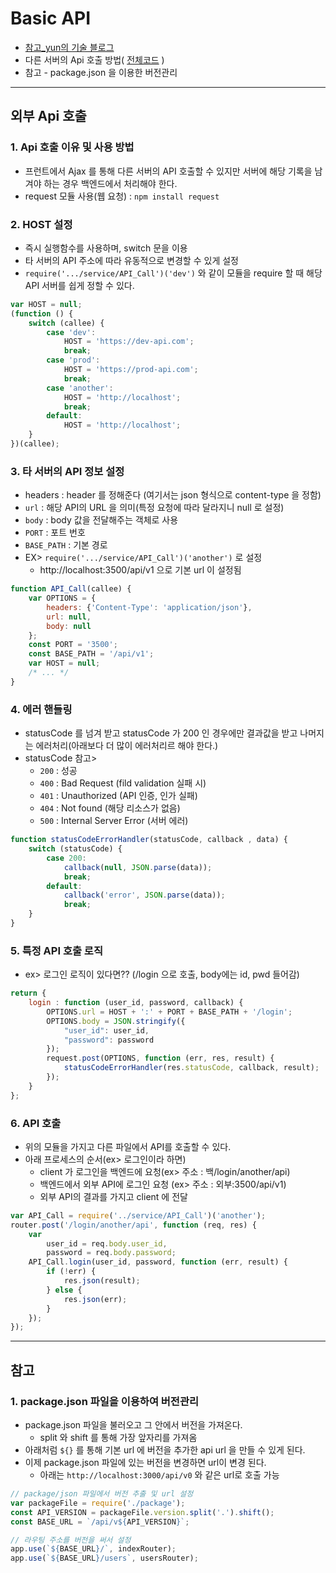 # Basic API
  - [참고_yun의 기술 블로그](https://cheese10yun.github.io/API-CALL/)
  - 다른 서버의 Api 호출 방법( [전체코드](https://github.com/Lee-KyungSeok/Study/blob/master/Node.js/BasicApi/ex/api.js) )
  - 참고 - package.json 을 이용한 버전관리

---

## 외부 Api 호출
  ### 1. Api 호출 이유 및 사용 방법
  - 프런트에서 Ajax 를 통해 다른 서버의 API 호출할 수 있지만 서버에 해당 기록을 남겨야 하는 경우 백엔드에서 처리해야 한다.
  - request 모듈 사용(웹 요청) : `npm install request`

  ### 2. HOST 설정
  - 즉시 실행함수를 사용하며, switch 문을 이용
  - 타 서버의 API 주소에 따라 유동적으로 변경할 수 있게 설정
  - `require('.../service/API_Call')('dev')` 와 같이 모듈을 require 할 때 해당 API 서버를 쉽게 정할 수 있다.

  ```javascript
  var HOST = null;
  (function () {
      switch (callee) {
          case 'dev':
              HOST = 'https://dev-api.com';
              break;
          case 'prod':
              HOST = 'https://prod-api.com';
              break;
          case 'another':
              HOST = 'http://localhost';
              break;
          default:
              HOST = 'http://localhost';
      }
  })(callee);
  ```

  ### 3. 타 서버의 API 정보 설정
  - headers : header 를 정해준다 (여기서는 json 형식으로 content-type 을 정함)
  - `url` : 해당 API의 URL 을 의미(특정 요청에 따라 달라지니 null 로 설정)
  - `body` : body 값을 전달해주는 객체로 사용
  - `PORT` : 포트 번호
  - `BASE_PATH` : 기본 경로
  - EX> `require('.../service/API_Call')('another')` 로 설정
    - http://localhost:3500/api/v1 으로 기본 url 이 설정됨

  ```javascript
  function API_Call(callee) {
      var OPTIONS = {
          headers: {'Content-Type': 'application/json'},
          url: null,
          body: null
      };
      const PORT = '3500';
      const BASE_PATH = '/api/v1';
      var HOST = null;
      /* ... */
  }
  ```

  ### 4. 에러 핸들링
  - statusCode 를 넘겨 받고 statusCode 가 200 인 경우에만 결과값을 받고 나머지는 에러처리(아래보다 더 많이 에러처리르 해야 한다.)
  - statusCode 참고>
    - `200` : 성공
    - `400` : Bad Request (fild validation 실패 시)
    - `401` : Unauthorized (API 인증, 인가 실패)
    - `404` : Not found (해당 리소스가 없음)
    - `500` : Internal Server Error (서버 에러)

  ```javascript
  function statusCodeErrorHandler(statusCode, callback , data) {
      switch (statusCode) {
          case 200:
              callback(null, JSON.parse(data));
              break;
          default:
              callback('error', JSON.parse(data));
              break;
      }
  }
  ```

  ### 5. 특정 API 호출 로직
  - ex> 로그인 로직이 있다면?? (/login 으로 호출, body에는 id, pwd 들어감)

  ```javascript
  return {
      login : function (user_id, password, callback) {
          OPTIONS.url = HOST + ':' + PORT + BASE_PATH + '/login';
          OPTIONS.body = JSON.stringify({
              "user_id": user_id,
              "password": password
          });
          request.post(OPTIONS, function (err, res, result) {
              statusCodeErrorHandler(res.statusCode, callback, result);
          });
      }
  };
  ```

  ### 6. API 호출
  - 위의 모듈을 가지고 다른 파일에서 API를 호출할 수 있다.
  - 아래 프로세스의 순서(ex> 로그인이라 하면)
    - client 가 로그인을 백엔드에 요청(ex> 주소 : 백/login/another/api)
    - 백엔드에서 외부 API에 로그인 요청 (ex> 주소 : 외부:3500/api/v1)
    - 외부 API의 결과를 가지고 client 에 전달

  ```javascript
  var API_Call = require('../service/API_Call')('another');
  router.post('/login/another/api', function (req, res) {
      var
          user_id = req.body.user_id,
          password = req.body.password;
      API_Call.login(user_id, password, function (err, result) {
          if (!err) {
              res.json(result);
          } else {
              res.json(err);
          }
      });
  });
  ```

---
## 참고
  ### 1. package.json 파일을 이용하여 버전관리
  - package.json 파일을 불러오고 그 안에서 버전을 가져온다.
    - split 와 shift 를 통해 가장 앞자리를 가져옴
  - 아래처럼 `${}` 를 통해 기본 url 에 버전을 추가한 api url 을 만들 수 있게 된다.
  - 이제 package.json 파일에 있는 버전을 변경하면 url이 변경 된다.
    - 아래는 `http://localhost:3000/api/v0` 와 같은 url로 호출 가능

  ```javascript
  // package/json 파일에서 버전 추출 및 url 설정
  var packageFile = require('./package');
  const API_VERSION = packageFile.version.split('.').shift();
  const BASE_URL = `/api/v${API_VERSION}`;

  // 라우팅 주소를 버전을 써서 설정
  app.use(`${BASE_URL}/`, indexRouter);
  app.use(`${BASE_URL}/users`, usersRouter);
  ```
